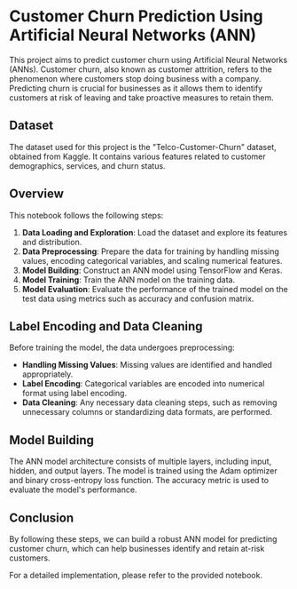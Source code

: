 # Customer Churn Prediction Using Artificial Neural Networks (ANN)

This project aims to predict customer churn using Artificial Neural Networks (ANNs). Customer churn, also known as customer attrition, refers to the phenomenon where customers stop doing business with a company. Predicting churn is crucial for businesses as it allows them to identify customers at risk of leaving and take proactive measures to retain them.

## Dataset

The dataset used for this project is the "Telco-Customer-Churn" dataset, obtained from Kaggle. It contains various features related to customer demographics, services, and churn status.

## Overview

This notebook follows the following steps:
1. **Data Loading and Exploration**: Load the dataset and explore its features and distribution.
2. **Data Preprocessing**: Prepare the data for training by handling missing values, encoding categorical variables, and scaling numerical features.
3. **Model Building**: Construct an ANN model using TensorFlow and Keras.
4. **Model Training**: Train the ANN model on the training data.
5. **Model Evaluation**: Evaluate the performance of the trained model on the test data using metrics such as accuracy and confusion matrix.

## Label Encoding and Data Cleaning

Before training the model, the data undergoes preprocessing:
- **Handling Missing Values**: Missing values are identified and handled appropriately.
- **Label Encoding**: Categorical variables are encoded into numerical format using label encoding.
- **Data Cleaning**: Any necessary data cleaning steps, such as removing unnecessary columns or standardizing data formats, are performed.

## Model Building

The ANN model architecture consists of multiple layers, including input, hidden, and output layers. The model is trained using the Adam optimizer and binary cross-entropy loss function. The accuracy metric is used to evaluate the model's performance.

## Conclusion

By following these steps, we can build a robust ANN model for predicting customer churn, which can help businesses identify and retain at-risk customers.

For a detailed implementation, please refer to the provided notebook.
